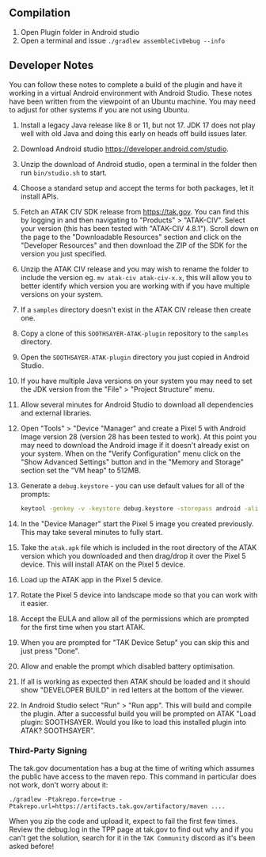 ## Compilation

1. Open Plugin folder in Android studio
2. Open a terminal and issue `./gradlew assembleCivDebug --info`

## Developer Notes

You can follow these notes to complete a build of the plugin and have it working in a virtual Android environment with Android Studio. These notes have been written from the viewpoint of an Ubuntu machine. You may need to adjust for other systems if you are not using Ubuntu.

1. Install a legacy Java release like 8 or 11, but not 17. JDK 17 does not play well with old Java and doing this early on heads off build issues later.
2. Download Android studio https://developer.android.com/studio.
3. Unzip the download of Android studio, open a terminal in the folder then run `bin/studio.sh` to start.
4. Choose a standard setup and accept the terms for both packages, let it install APIs.
5. Fetch an ATAK CIV SDK release from https://tak.gov. You can find this by logging in and then navigating to "Products" > "ATAK-CIV". Select your version (this has been tested with "ATAK-CIV 4.8.1"). Scroll down on the page to the "Downloadable Resources" section and click on the "Developer Resources" and then download the ZIP of the SDK for the version you just specified.
6. Unzip the ATAK CIV release and you may wish to rename the folder to include the version eg. `mv atak-civ atak-civ-x.x`, this will allow you to better identify which version you are working with if you have multiple versions on your system.
7. If a `samples` directory doesn't exist in the ATAK CIV release then create one.
8. Copy a clone of this `SOOTHSAYER-ATAK-plugin` repository to the `samples` directory.
9. Open the `SOOTHSAYER-ATAK-plugin` directory you just copied in Android Studio.
10. If you have multiple Java versions on your system you may need to set the JDK version from the "File" > "Project Structure" menu.
11. Allow several minutes for Android Studio to download all dependencies and external libraries.
12. Open "Tools" > "Device "Manager" and create a Pixel 5 with Android Image version 28 (version 28 has been tested to work). At this point you may need to download the Android image if it doesn't already exist on your system. When on the "Verify Configuration" menu click on the "Show Advanced Settings" button and in the "Memory and Storage" section set the "VM heap" to 512MB.
13. Generate a `debug.keystore` - you can use default values for all of the prompts:
    
    ```bash
    keytool -genkey -v -keystore debug.keystore -storepass android -alias androiddebugkey -keypass android -keyalg RSA -keysize 2048 -validity 10000
    ```
    
14. In the "Device Manager" start the Pixel 5 image you created previously. This may take several minutes to fully start.
15. Take the `atak.apk` file which is included in the root directory of the ATAK version which you downloaded and then drag/drop it over the Pixel 5 device. This will install ATAK on the Pixel 5 device.
16. Load up the ATAK app in the Pixel 5 device.
17. Rotate the Pixel 5 device into landscape mode so that you can work with it easier.
18. Accept the EULA and allow all of the permissions which are prompted for the first time when you start ATAK.
19. When you are prompted for "TAK Device Setup" you can skip this and just press "Done".
20. Allow and enable the prompt which disabled battery optimisation.
21. If all is working as expected then ATAK should be loaded and it should show "DEVELOPER BUILD" in red letters at the bottom of the viewer.
22. In Android Studio select "Run" > "Run app". This will build and compile the plugin. After a successful build you will be prompted on ATAK "Load plugin: SOOTHSAYER. Would you like to load this installed plugin into ATAK? SOOTHSAYER".

### Third-Party Signing

The tak.gov documentation has a bug at the time of writing which assumes the public have access to the maven repo.
This command in particular does not work, don't worry about it:

```
./gradlew -Ptakrepo.force=true -Ptakrepo.url=https://artifacts.tak.gov/artifactory/maven ....
```
When you zip the code and upload it, expect to fail the first few times. Review the debug.log in the TPP page at tak.gov to find out why and if you can't get the solution, search for it in the `TAK Community` discord as it's been asked before!
